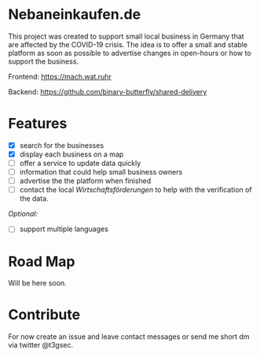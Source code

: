 # Nebaneinkaufen.de

This project was created to support small local business in Germany that are affected by the COVID-19 crisis. The idea is to offer a small and stable platform as soon as possible to advertise changes in open-hours or how to support the business.

Frontend: https://mach.wat.ruhr

Backend: https://github.com/binary-butterfly/shared-delivery

# Features

- [x] search for the businesses
- [x] display each business on a map
- [ ] offer a service to update data quickly
- [ ] information that could help small business owners 
- [ ] advertise the the platform when finished
- [ ] contact the local *Wirtschaftsförderungen* to help with the verification of the data.

*Optional:*
- [ ] support multiple languages

# Road Map
Will be here soon.

# Contribute
For now create an issue and leave contact messages or send me short dm via twitter @t3gsec.